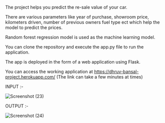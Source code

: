 The project helps you predict the re-sale value of your car.

There are various parameters like year of purchase, showroom price, kilometers driven, number of previous owners fuel type ect which help the model to predict the prices.

Random forest regression model is used as the machine learning model.

You can clone the repository and execute the app.py file to run the application.

The app is deployed in the form of a web application using Flask.

You can access the working application at https://dhruv-bansal-project.herokuapp.com/ (The link can take a few minutes at times)

INPUT :-

![Screenshot (23)](https://user-images.githubusercontent.com/43857178/133420277-632aa66f-4b38-4568-931e-996b2e40a2d8.png)

OUTPUT :-

![Screenshot (24)](https://user-images.githubusercontent.com/43857178/133420292-d15cfc63-1e08-4a42-a0b3-0252f7314ed6.png)
